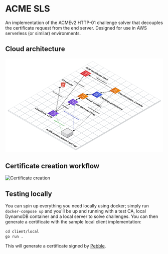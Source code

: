 # ACME SLS

An implementation of the ACMEv2 HTTP-01 challenge solver that decouples the
certificate request from the end server. Designed for use in AWS serverless
(or similar) environments.

## Cloud architecture

![Architecture](./ACME-SLS.png)

## Certificate creation workflow

![Certificate creation](https://www.plantuml.com/plantuml/proxy?cache=no&src=https://raw.githubusercontent.com/sjauld/acme-sls/main/certificate-creation.iuml)


## Testing locally

You can spin up everything you need locally using docker; simply run
`docker-compose up` and you'll be up and running with a test CA, local
DynamoDB container and a local server to solve challenges. You can then generate
a certificate with the sample local client implementation:

```
cd client/local
go run .
```

This will generate a certificate signed by
[Pebble](https://github.com/letsencrypt/pebble).
